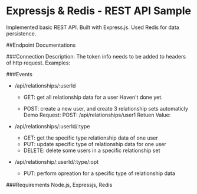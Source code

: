 # Expressjs & Redis - REST API Sample

Implemented basic REST API. Built with Express.js. Used Redis for data persistence. 

##Endpoint Documentations

###Connection
Description: The token info needs to be added to headers of http request.
Examples: 

###Events
- /api/relationships/:userId
	-	GET: get all relationship data for a user
		Haven't done yet.

	-	POST: create a new user, and create 3 relationship sets automaticly
		Demo Request: POST: /api/relationships/user1 
		Retuen Value: 

- /api/relationships/:userId/:type
	-	GET: get the specific type relationship data of one user
	-	PUT: update specific type of relationship data for one user
	-	DELETE: delete some users in a specific relationship set

- /api/relationship/:userId/:type/:opt
	-	PUT: perform opreation for a specific type of relationship data

###Requirements
Node.js, Expressjs, Redis

